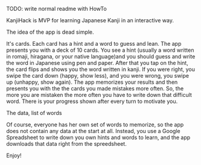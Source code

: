 
TODO: write normal readme with HowTo

KanjiHack is MVP for learning Japanese Kanji in an interactive way.

The idea of the app is dead simple.

It's cards. Each card has a hint and a word to guess and lean. The app presents you with a deck of 10 cards. You see a hint (usually a word written in romaji, hiragana, or your native language)and you should guess and write the word in Japanese using pen and paper. After that you tap on the hint, the card flips and shows you the word written in kanji. If you were right, you swipe the card down (happy, show less), and you were wrong, you swipe up (unhappy, show again). The app memorizes your results and then presents you with the the cards you made mistakes more often. So, the more you are mistaken the more often you have to write down that difficult word. There is your progress shown after every turn to motivate you.

The data, list of words

Of course, everyone has her own set of words to memorize, so the app does not contain any data at the start at all. Instead, you use a Google Spreadsheet to write down you own hints and words to learn, and the app downloads that data right from the spreedsheet.

Enjoy!
